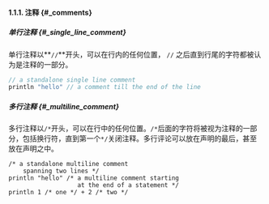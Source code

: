 #### 1.1.1. 注释 {#_comments}

##### 单行注释 {#_single_line_comment}

单行注释以**`//`**开头，可以在行内的任何位置， `//` 之后直到行尾的字符都被认为是注释的一部分。

```java
// a standalone single line comment
println "hello" // a comment till the end of the line
```

##### 多行注释 {#_multiline_comment}

多行注释以`/*`开头，可以在行中的任何位置。`/*`后面的字符将被视为注释的一部分，包括换行符，直到第一个`*/`关闭注释。多行评论可以放在声明的最后，甚至放在声明之中。

```
/* a standalone multiline comment
    spanning two lines */
println "hello" /* a multiline comment starting
                   at the end of a statement */
println 1 /* one */ + 2 /* two */
```





